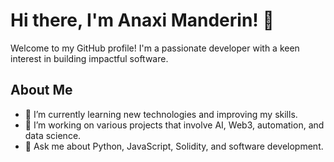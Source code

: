# Hi there, I'm Anaxi Manderin! 👋

Welcome to my GitHub profile! I'm a passionate developer with a keen interest in building impactful software.

## About Me

- 🌱 I’m currently learning new technologies and improving my skills.
- 🔭 I’m working on various projects that involve AI, Web3, automation, and data science.
- 💬 Ask me about Python, JavaScript, Solidity, and software development.
